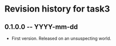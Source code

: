 # Revision history for task3

## 0.1.0.0 -- YYYY-mm-dd

* First version. Released on an unsuspecting world.
